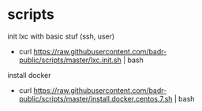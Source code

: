 # scripts

init lxc with basic stuf (ssh, user)
* curl https://raw.githubusercontent.com/badr-public/scripts/master/lxc.init.sh | bash

install docker 
* curl https://raw.githubusercontent.com/badr-public/scripts/master/install.docker.centos.7.sh | bash
